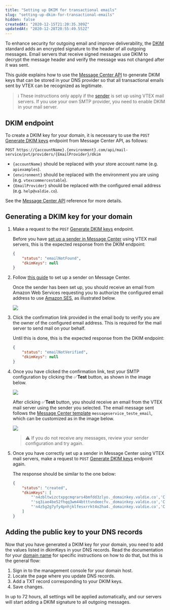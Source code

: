 ```yaml
---
title: "Setting up DKIM for transactional emails"
slug: "setting-up-dkim-for-transactional-emails"
hidden: false
createdAt: "2020-12-15T21:20:35.309Z"
updatedAt: "2020-12-28T20:55:49.552Z"
---
```


To enhance security for outgoing email and improve deliverability, the [DKIM](http://www.dkim.org/) standard adds an encrypted signature to the header of all outgoing messages. Email servers that receive signed messages use DKIM to decrypt the message header and verify the message was not changed after it was sent.

This guide explains how to use the [Message Center API](https://developers.vtex.com/docs/api-reference/message-center-api?endpoint=post-/api/mail-service/pvt/providers/-EmailProvider-/dkim) to generate DKIM keys that can be stored in your DNS provider so that all transactional emails sent by VTEX can be recognized as legitimate.

> ℹ️ These instructions only apply if the [sender](https://help.vtex.com/en/tracks/transactional-emails--6IkJwttMw5T84mlY9RifRP/42LVaxtFb2VHX9xTZU58qC) is set up using VTEX mail servers. If you use your own SMTP provider, you need to enable DKIM in your mail server.

## DKIM endpoint

To create a DKIM key for your domain, it is necessary to use the `POST` [Generate DKIM keys](https://developers.vtex.com/docs/api-reference/message-center-api?endpoint=post-/api/mail-service/pvt/providers/-EmailProvider-/dkim) endpoint from Message Center API, as follows:

`POST https://{accountName}.{environment}.com/api/mail-service/pvt/providers/{EmailProvider}/dkim`

- `{accountName}` should be replaced with your store account name (e.g. `apiexamples`).
- `{environment}` should be replaced with the environment you are using (e.g. `vtexcommercestable`).
- `{EmailProvider}` should be replaced with the configured email address (e.g. `help@valdie.co`).

See the [Message Center API](https://developers.vtex.com/docs/api-reference/message-center-api?endpoint=post-/api/mail-service/pvt/providers/-EmailProvider-/dkim) reference for more details.

## Generating a DKIM key for your domain

1. Make a request to the `POST` [Generate DKIM keys](https://developers.vtex.com/docs/api-reference/message-center-api?endpoint=post-/api/mail-service/pvt/providers/-EmailProvider-/dkim) endpoint.

   Before you have [set up a sender in Message Center](https://help.vtex.com/en/tracks/transactional-emails--6IkJwttMw5T84mlY9RifRP) using VTEX mail servers, this is the expected response from the DKIM endpoint:
    
    ```json
    {
        "status": "emailNotFound",
        "dkimKeys": null
    }
    ```
    
2. Follow [this guide](https://help.vtex.com/en/tracks/transactional-emails--6IkJwttMw5T84mlY9RifRP#senders) to set up a sender on Message Center.

    Once the sender has been set up, you should receive an email from Amazon Web Services requesting you to authorize the configured email address to use [Amazon SES](https://aws.amazon.com/ses/), as illustrated below.
    
    ![](https://cdn.jsdelivr.net/gh/vtexdocs/dev-portal-content@main/images/setting-up-dkim-for-transactional-emails-0.png)

3. Click the confirmation link provided in the email body to verify you are the owner of the configured email address. This is required for the mail server to send mail on your behalf.

   Until this is done, this is the expected response from the DKIM endpoint:
    
    ```json
    {
        "status": "emailNotVerified",
        "dkimKeys": null
    }
    ```

5. Once you have clicked the confirmation link, test your SMTP configuration by clicking the ✅**Test** button, as shown in the image below.

    ![](https://cdn.jsdelivr.net/gh/vtexdocs/dev-portal-content@main/images/setting-up-dkim-for-transactional-emails-1.png)

    After clicking ✅**Test** button, you should receive an email from the VTEX mail server using the sender you selected. The email message sent follows the [Message Center template](https://help.vtex.com/en/tracks/transactional-emails--6IkJwttMw5T84mlY9RifRP/335JZKUYgvYlGOJgvJYxRO) `messageservice_teste_email`, which can be customized as in the image below.

    ![](https://cdn.jsdelivr.net/gh/vtexdocs/dev-portal-content@main/images/setting-up-dkim-for-transactional-emails-2.png)

    > ⚠️ If you do not receive any messages, review your sender configuration and try again.
    
6. Once you have correctly set up a sender in Message Center using VTEX mail servers, make a request to `POST` [Generate DKIM keys](https://developers.vtex.com/docs/api-reference/message-center-api?endpoint=post-/api/mail-service/pvt/providers/-EmailProvider-/dkim) endpoint again.
  
   The response should be similar to the one below:
    
    ```json
    {
        "status": "created",
        "dkimKeys": [
            "'n4zbltwizctxpgcmqrars4bmfdd3zlyo._domainkey.valdie.co','CNAME','n4zbltwizctxpgcmqrars4bmfdd3zlyo.dkim.amazonses.com'",
            "'sq3iae4be52fhqq3wm44btttvndeecfv._domainkey.valdie.co','CNAME','sq3iae4be52fhqq3wm44btttvndeecfv.dkim.amazonses.com'",
            "'n4z5g2g7yfy4pnhjklfesxrrkt4o2ha4._domainkey.valdie.co','CNAME','n4z5g2g7yfy4pnhjklfesxrrkt4o2ha4.dkim.amazonses.com'"
        ]
    }
    ```

## Adding the public key to your DNS records

Now that you have generated a DKIM key for your domain, you need to add the values listed in dkimKeys in your DNS records. Read the documentation for your [domain name](https://support.google.com/a/answer/48323) for specific instructions on how to do that, but this is the general flow:

1. Sign in to the management console for your domain host.
2. Locate the page where you update DNS records.
3. Add a TXT record corresponding to your DKIM keys.
4. Save changes.

In up to 72 hours, all settings will be applied automatically, and our servers will start adding a DKIM signature to all outgoing messages.
